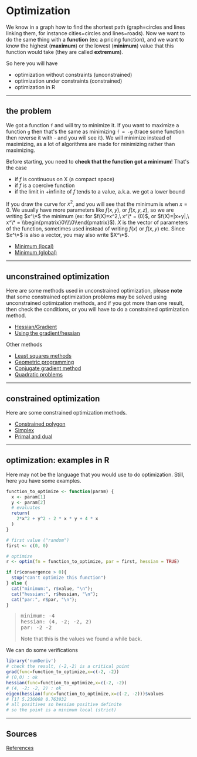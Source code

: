 # Optimization

We know in a graph how to find the shortest path <span class="tms">(graph=circles and lines linking them, for instance cities=circles and lines=roads)</span>. Now we want to do the same thing with a **function** (ex: a pricing function), and we want to know the highest (**maximum**) or the lowest (**minimum**) value that this function would take (they are called **extremum**).

So here you will have

* optimization without constraints (unconstrained)
* optimization under constraints (constrained)
* optimization in R

<hr class="sl">

## the problem

We got a function `f` and will try to minimize it. If you want to maximize a function `g` then that's the same as minimizing `f = -g` (trace some function then reverse it with - and you will see it). We will minimize instead of maximizing, as a lot of algorithms are made for minimizing rather than maximizing.

Before starting, you need to **check that the function got a minimum**! That's the case

* if $f$ is continuous on X (a compact space)
* if $f$ is a coercive function
* if the limit in +infinite of $f$ tends to a value, a.k.a. we got a lower bound

If you draw the curve for $x^2$, and you will see that the minimum is when $x=0$. We usually have more parameters like $f(x,y)$, or $f(x,y,z)$, so we are writing $x^\*$ the minimum (ex: for $f(X)=x^2,\ x^\* = (0)$, or $f(X)=|x+y|,\ x^\* = \\begin{pmatrix}0\\\\0\\end{pmatrix}$). $X$ is the vector of parameters of the function, sometimes used instead of writing $f(x)$ or $f(x,y)$ etc. Since $x^\*$ is also a vector, you may also write $X^\*$.

* [Minimum (local)](points/minl.md)
* [Minimum (global)](points/ming.md)

<hr class="sr">

## unconstrained optimization

Here are some methods used in unconstrained optimization, please **note** that some constrained optimization problems may be solved using unconstrained optimization methods, and if you got more than one result, then check the conditions, or you will have to do a constrained optimization method.

* [Hessian/Gradient](uo/hessian.md)
* [Using the gradient/hessian](uo/use-hessian.md)

Other methods

* [Least squares methods](uo/least-squares.md)
* [Geometric programming](uo/geometric.md)
* [Conjugate gradient method](uo/conjudate.md)
* [Quadratic problems](uo/quadratic.md)

<hr class="sl">

## constrained optimization

Here are some constrained optimization methods.

* [Constrained polygon](co/polygon.md)
* [Simplex](co/simplex.md)
* [Primal and dual](co/lagrange.md)

<hr class="sr">

## optimization: examples in R

Here may not be the language that you would use to do optimization. Still, here you have some examples.

```r
function_to_optimize <- function(param) {
  x <- param[1]
  y <- param[2]
  # evaluates
  return(
    2*x^2 + y^2 - 2 * x * y + 4 * x
  )
}

# first value ("random")
first <- c(0, 0)

# optimize
r <- optim(fn = function_to_optimize, par = first, hessian = TRUE)

if (r$convergence > 0){
  stop("can't optimize this function")
} else {
  cat("minimum:", r$value, "\n");
  cat("hessian:", r$hessian, "\n");
  cat("par:", r$par, "\n");
}
```

> <pre class="mb-0">minimum: -4
> hessian: (4, -2; -2, 2)
> par: -2 -2</pre>
> Note that this is the values we found a while back.

We can do some verifications

```r
library('numDeriv')
# check the result, (-2,-2) is a critical point
grad(func=function_to_optimize,x=c(-2, -2))
# (0,0) : ok
hessian(func=function_to_optimize,x=c(-2, -2))
# (4, -2; -2, 2) : ok
eigen(hessian(func=function_to_optimize,x=c(-2, -2)))$values
# [1] 5.236068 0.763932
# all positives so hessian positive definite
# so the point is a minimum local (strict)
```

<hr class="sl">

## Sources

[References](ref.md)